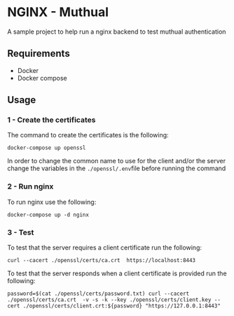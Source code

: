 # NGINX - Muthual

A sample project to help run a nginx backend to test muthual authentication

## Requirements
- Docker
- Docker compose

## Usage

### 1 - Create the certificates
The command to create the certificates is the following:

```
docker-compose up openssl
```
In order to change the common name to use for the client and/or the server change the variables in the `./openssl/.env`file before running the command

### 2 - Run nginx
To run nginx use the following:
```
docker-compose up -d nginx
```

### 3 - Test
To test that the server requires a client certificate run the following:
```
curl --cacert ./openssl/certs/ca.crt  https://localhost:8443
```
To test that the server responds when a client certificate is provided run the following:
```
password=$(cat ./openssl/certs/password.txt) curl --cacert ./openssl/certs/ca.crt  -v -s -k --key ./openssl/certs/client.key --cert ./openssl/certs/client.crt:${password} "https://127.0.0.1:8443"
```